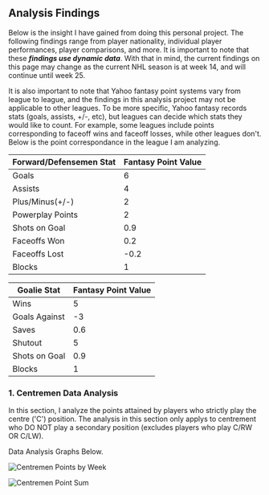 ## Analysis Findings
Below is the insight I have gained from doing this personal project. The following findings range from player nationality, individual player performances, player comparisons, and more. It is important to note that these ***findings use dynamic data***. With that in mind, the current findings on this page may change as the current NHL season is at week 14, and will continue until week 25.

It is also important to note that Yahoo fantasy point systems vary from league to league, and the findings in this analysis project may not be applicable to other leagues. To be more specific, Yahoo fantasy records stats (goals, assists, +/-, etc), but leagues can decide which stats they would like to count. For example, some leagues include points corresponding to faceoff wins and faceoff losses, while other leagues don't. Below is the point correspondance in the league I am analyzing.

|Forward/Defensemen Stat|Fantasy Point Value|
|----|-------------------|
|Goals|6|
|Assists|4|
|Plus/Minus(+/-)|2|
|Powerplay Points|2|
|Shots on Goal|0.9|
|Faceoffs Won|0.2|
|Faceoffs Lost|-0.2|
|Blocks|1|

|Goalie Stat|Fantasy Point Value|
|----|-------------------|
|Wins|5|
|Goals Against|-3|
|Saves|0.6|
|Shutout|5|
|Shots on Goal|0.9|
|Blocks|1|

### 1. Centremen Data Analysis
In this section, I analyze the points attained by players who strictly play the centre ('C') position. The analysis in this section only applys to centrement who DO NOT play a secondary position (excludes players who play C/RW OR C/LW). 

Data Analysis Graphs Below.

![Centremen Points by Week](https://github.com/carsonbennett1/Hockey-Fantasy/blob/main/proj_img/centremen_point_by_week.png)

![Centremen Point Sum](https://github.com/carsonbennett1/Hockey-Fantasy/blob/main/proj_img/centremen_point_sum.png)
